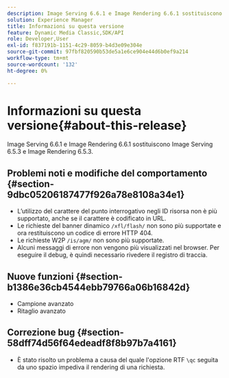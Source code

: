 ```yaml
---
description: Image Serving 6.6.1 e Image Rendering 6.6.1 sostituiscono Image Serving 6.5.3 e Image Rendering 6.5.3.
solution: Experience Manager
title: Informazioni su questa versione
feature: Dynamic Media Classic,SDK/API
role: Developer,User
exl-id: f837191b-1151-4c29-8059-b4d3e09e304e
source-git-commit: 97fbf820590b53de5a1e6ce904e44d6b0ef9a214
workflow-type: tm+mt
source-wordcount: '132'
ht-degree: 0%

---
```


# Informazioni su questa versione{#about-this-release}

Image Serving 6.6.1 e Image Rendering 6.6.1 sostituiscono Image Serving 6.5.3 e Image Rendering 6.5.3.

## Problemi noti e modifiche del comportamento {#section-9dbc05206187477f926a78e8108a34e1}

* L’utilizzo del carattere del punto interrogativo negli ID risorsa non è più supportato, anche se il carattere è codificato in URL.
* Le richieste del banner dinamico `/xfl/flash/` non sono più supportate e ora restituiscono un codice di errore HTTP 404.
* Le richieste W2P `/is/agm/` non sono più supportate.
* Alcuni messaggi di errore non vengono più visualizzati nel browser. Per eseguire il debug, è quindi necessario rivedere il registro di traccia.

## Nuove funzioni {#section-b1386e36cb4544ebb79766a06b16842d}

* Campione avanzato
* Ritaglio avanzato

## Correzione bug {#section-58dff74d56f64edeadf8f8b97b7a4161}

* È stato risolto un problema a causa del quale l&#39;opzione RTF `\qc` seguita da uno spazio impediva il rendering di una richiesta.
